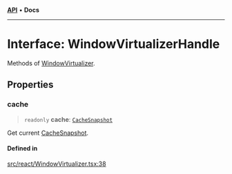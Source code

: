 [**API**](../../API.md) • **Docs**

***

# Interface: WindowVirtualizerHandle

Methods of [WindowVirtualizer](../functions/WindowVirtualizer.md).

## Properties

### cache

> `readonly` **cache**: [`CacheSnapshot`](CacheSnapshot.md)

Get current [CacheSnapshot](CacheSnapshot.md).

#### Defined in

[src/react/WindowVirtualizer.tsx:38](https://github.com/inokawa/virtua/blob/7e158f77de8291c932d314012e6a132b5511333b/src/react/WindowVirtualizer.tsx#L38)
